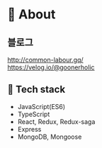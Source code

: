 📃 About
===============

## 블로그
http://common-labour.gq/  
https://velog.io/@goonerholic

## 🚀 Tech stack
- JavaScript(ES6)
- TypeScript
- React, Redux, Redux-saga
- Express
- MongoDB, Mongoose
